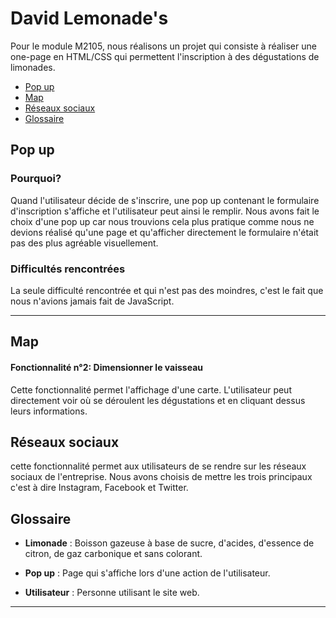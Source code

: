# David Lemonade's

Pour le module M2105, nous réalisons un projet qui consiste à réaliser une one-page en HTML/CSS qui permettent l'inscription à des dégustations de limonades.


- [Pop up](#popup) 
- [Map](#map)  
- [Réseaux sociaux](#reseaux)  
- [Glossaire](#glossaire)

## Pop up <a id="popup"></a>

### Pourquoi?

Quand l'utilisateur décide de s'inscrire, une pop up contenant le formulaire d'inscription s'affiche et l'utilisateur peut ainsi le remplir. Nous avons fait le choix d'une pop up car nous trouvions cela plus pratique comme nous ne devions réalisé qu'une page et qu'afficher directement le formulaire n'était pas des plus agréable visuellement.

### Difficultés rencontrées 
La seule difficulté rencontrée et qui n'est pas des moindres, c'est le fait que nous n'avions jamais fait de JavaScript.


-------------
## Map <a id="map"></a>
#### Fonctionnalité n°2: Dimensionner le vaisseau

Cette fonctionnalité permet l'affichage d'une carte. L'utilisateur peut directement voir où se déroulent les dégustations et en cliquant dessus leurs informations.


## Réseaux sociaux <a id="reseaux"></a>

cette fonctionnalité permet aux utilisateurs de se rendre sur les réseaux sociaux de l'entreprise. Nous avons choisis de mettre les trois principaux c'est à dire Instagram, Facebook et Twitter.
 

		

## Glossaire <a id="glossaire"></a>

* **Limonade** :  Boisson gazeuse à base de sucre, d'acides, d'essence de citron, de gaz carbonique et sans colorant.

* **Pop up**  : Page qui s'affiche lors d'une action de l'utilisateur.


* **Utilisateur** :  Personne utilisant le site web.



------------- 

